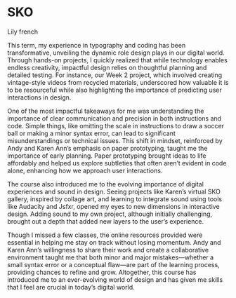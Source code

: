 # SKO 
Lily french 

This term, my experience in typography and coding has been transformative, unveiling the dynamic role design plays in our digital world. Through hands-on projects, I quickly realized that while technology enables endless creativity, impactful design relies on thoughtful planning and detailed testing. For instance, our Week 2 project, which involved creating vintage-style videos from recycled materials, underscored how valuable it is to be resourceful while also highlighting the importance of predicting user interactions in design.

One of the most impactful takeaways for me was understanding the importance of clear communication and precision in both instructions and code. Simple things, like omitting the scale in instructions to draw a soccer ball or making a minor syntax error, can lead to significant misunderstandings or technical issues. This shift in mindset, reinforced by Andy and Karen Ann’s emphasis on paper prototyping, taught me the importance of early planning. Paper prototyping brought ideas to life affordably and helped us explore subtleties that often aren’t evident in code alone, enhancing how we approach user interactions.

The course also introduced me to the evolving importance of digital experiences and sound in design. Seeing projects like Karen’s virtual SKO gallery, inspired by collage art, and learning to integrate sound using tools like Audacity and Jsfxr, opened my eyes to new dimensions in interactive design. Adding sound to my own project, although initially challenging, brought out a depth that added new layers to the user’s experience.

Though I missed a few classes, the online resources provided were essential in helping me stay on track without losing momentum. Andy and Karen Ann’s willingness to share their work and create a collaborative environment taught me that both minor and major mistakes—whether a small syntax error or a conceptual flaw—are part of the learning process, providing chances to refine and grow. Altogether, this course has introduced me to an ever-evolving world of design and has given me skills that I feel are crucial in today’s digital world.

